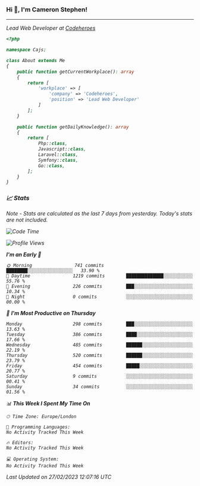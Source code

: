 ### Hi 👋, I'm Cameron Stephen!
<hr>
<p><em>Lead Web Developer at <a href="https://codeheroes.co.uk">Codeheroes</a></p>


```php
<?php

namespace Cajs;

class About extends Me
{
    public function getCurrentWorkplace(): array
    {
        return [
            'workplace' => [
                'company' => 'Codeheroes',
                'position' => 'Lead Web Developer'
            ]
        ];
    }

    public function getDailyKnowledge(): array
    {
        return [
            Php::class,
            Javascript::class,
            Laravel::class,
            Symfony::class,
            Go::class,
        ];
    }
}
```

### 📈 Stats
<p><em>Note - Stats are calculated as the last 7 days from yesterday. Today's stats are not included.</em></p>


<!--START_SECTION:waka-->
![Code Time](http://img.shields.io/badge/Code%20Time-3%2C251%20hrs%2034%20mins-blue)

![Profile Views](http://img.shields.io/badge/Profile%20Views-3-blue)

**I'm an Early 🐤** 

```text
🌞 Morning                741 commits         ████████░░░░░░░░░░░░░░░░░   33.90 % 
🌆 Daytime                1219 commits        ██████████████░░░░░░░░░░░   55.76 % 
🌃 Evening                226 commits         ███░░░░░░░░░░░░░░░░░░░░░░   10.34 % 
🌙 Night                  0 commits           ░░░░░░░░░░░░░░░░░░░░░░░░░   00.00 % 
```
📅 **I'm Most Productive on Thursday** 

```text
Monday                   298 commits         ███░░░░░░░░░░░░░░░░░░░░░░   13.63 % 
Tuesday                  386 commits         ████░░░░░░░░░░░░░░░░░░░░░   17.66 % 
Wednesday                485 commits         ██████░░░░░░░░░░░░░░░░░░░   22.19 % 
Thursday                 520 commits         ██████░░░░░░░░░░░░░░░░░░░   23.79 % 
Friday                   454 commits         █████░░░░░░░░░░░░░░░░░░░░   20.77 % 
Saturday                 9 commits           ░░░░░░░░░░░░░░░░░░░░░░░░░   00.41 % 
Sunday                   34 commits          ░░░░░░░░░░░░░░░░░░░░░░░░░   01.56 % 
```


📊 **This Week I Spent My Time On** 

```text
🕑︎ Time Zone: Europe/London

💬 Programming Languages: 
No Activity Tracked This Week

🔥 Editors: 
No Activity Tracked This Week

💻 Operating System: 
No Activity Tracked This Week
```


 Last Updated on 27/02/2023 12:07:16 UTC
<!--END_SECTION:waka-->
